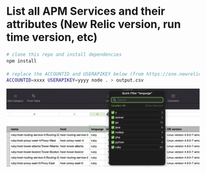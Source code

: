 # List all APM Services and their attributes (New Relic version, run time version, etc)

```bash
# clone this repo and install dependencies
npm install

# replace the ACCOUNTID and USERAPIKEY below (from https://one.newrelic.com/api-keys)
ACCOUNTID=xxxx USERAPIKEY=yyyy node . > output.csv

```

![](2022-06-14-10-40-26.png)